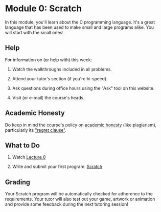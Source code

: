 # Module 0: Scratch

In this module, you'll learn about the C programming language. It's a great language that has been used to make small and large programs alike. You will start with the small ones!

## Help

For information on (or help with) this week:

1. Watch the walkthroughs included in all problems.

2. Attend your tutor's section (if you're hi-speed).

3. Ask questions during office hours using the "Ask" tool on this website.

4. Visit (or e-mail) the course's heads.

## Academic Honesty

Do keep in mind the course's policy on [academic honesty](/syllabus#academic_honesty) (like plagiarism), particularly its ["regret clause"](/syllabus#regret).

## What to Do

1. Watch [Lecture 0](/lectures/lecture-0)

2. Write and submit your first program: [Scratch](/problems/scratch)

## Grading

Your Scratch program will be automatically checked for adherence to the requirements. Your tutor will also test out your game, artwork or animation and provide some feedback during the next tutoring session!
